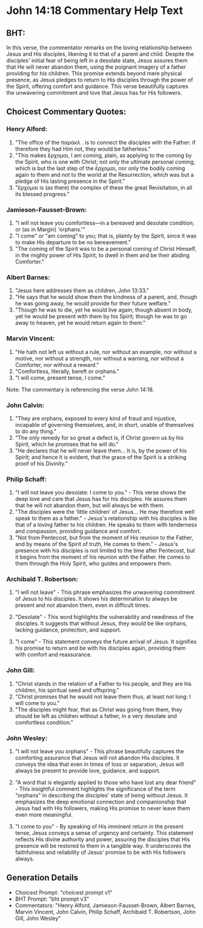 # John 14:18 Commentary Help Text

## BHT:
In this verse, the commentator remarks on the loving relationship between Jesus and His disciples, likening it to that of a parent and child. Despite the disciples' initial fear of being left in a desolate state, Jesus assures them that He will never abandon them, using the poignant imagery of a father providing for his children. This promise extends beyond mere physical presence, as Jesus pledges to return to His disciples through the power of the Spirit, offering comfort and guidance. This verse beautifully captures the unwavering commitment and love that Jesus has for His followers.

## Choicest Commentary Quotes:
### Henry Alford:
1. "The office of the παράκλ . is to connect the disciples with the Father: if therefore they had Him not, they would be fatherless."
2. "This makes ἔρχομαι, I am coming, plain, as applying to the coming by the Spirit, who is one with Christ; not only the ultimate personal coming, which is but the last step of the ἔρχομαι, nor only the bodily coming again to them and not to the world at the Resurrection, which was but a pledge of His lasting presence in the Spirit."
3. "ἔρχομαι is (as there) the complex of these the great Revisitation, in all its blessed progress."

### Jamieson-Fausset-Brown:
1. "I will not leave you comfortless—in a bereaved and desolate condition; or (as in Margin) 'orphans.'" 
2. "I come" or "am coming" to you; that is, plainly by the Spirit, since it was to make His departure to be no bereavement."
3. "The coming of the Spirit was to be a personal coming of Christ Himself, in the mighty power of His Spirit, to dwell in them and be their abiding Comforter."

### Albert Barnes:
1. "Jesus here addresses them as children, John 13:33."
2. "He says that he would show them the kindness of a parent, and, though he was going away, he would provide for their future welfare."
3. "Though he was to die, yet he would live again; though absent in body, yet he would be present with them by his Spirit; though he was to go away to heaven, yet he would return again to them."

### Marvin Vincent:
1. "He hath not left us without a rule, nor without an example, nor without a motive, nor without a strength, nor without a warning, nor without a Comforter, nor without a reward." 
2. "Comfortless, literally, bereft or orphans."
3. "I will come, present tense, I come."

Note: The commentary is referencing the verse John 14:18.

### John Calvin:
1. "They are orphans, exposed to every kind of fraud and injustice, incapable of governing themselves, and, in short, unable of themselves to do any thing."
2. "The only remedy for so great a defect is, if Christ govern us by his Spirit, which he promises that he will do."
3. "He declares that he will never leave them... It is, by the power of his Spirit; and hence it is evident, that the grace of the Spirit is a striking proof of his Divinity."

### Philip Schaff:
1. "I will not leave you desolate: I come to you." - This verse shows the deep love and care that Jesus has for his disciples. He assures them that he will not abandon them, but will always be with them.
2. "The disciples were the ‘little children’ of Jesus... He may therefore well speak to them as a father." - Jesus's relationship with his disciples is like that of a loving father to his children. He speaks to them with tenderness and compassion, providing guidance and comfort.
3. "Not from Pentecost, but from the moment of His reunion to the Father, and by means of the Spirit of truth, He comes to them." - Jesus's presence with his disciples is not limited to the time after Pentecost, but it begins from the moment of his reunion with the Father. He comes to them through the Holy Spirit, who guides and empowers them.

### Archibald T. Robertson:
1. "I will not leave" - This phrase emphasizes the unwavering commitment of Jesus to his disciples. It shows his determination to always be present and not abandon them, even in difficult times.

2. "Desolate" - This word highlights the vulnerability and neediness of the disciples. It suggests that without Jesus, they would be like orphans, lacking guidance, protection, and support.

3. "I come" - This statement conveys the future arrival of Jesus. It signifies his promise to return and be with his disciples again, providing them with comfort and reassurance.

### John Gill:
1. "Christ stands in the relation of a Father to his people, and they are his children, his spiritual seed and offspring."
2. "Christ promises that he would not leave them thus, at least not long: I will come to you."
3. "The disciples might fear, that as Christ was going from them, they should be left as children without a father, in a very desolate and comfortless condition."

### John Wesley:
1. "I will not leave you orphans" - This phrase beautifully captures the comforting assurance that Jesus will not abandon His disciples. It conveys the idea that even in times of loss or separation, Jesus will always be present to provide love, guidance, and support.

2. "A word that is elegantly applied to those who have lost any dear friend" - This insightful comment highlights the significance of the term "orphans" in describing the disciples' state of being without Jesus. It emphasizes the deep emotional connection and companionship that Jesus had with His followers, making His promise to never leave them even more meaningful.

3. "I come to you" - By speaking of His imminent return in the present tense, Jesus conveys a sense of urgency and certainty. This statement reflects His divine authority and power, assuring the disciples that His presence will be restored to them in a tangible way. It underscores the faithfulness and reliability of Jesus' promise to be with His followers always.


## Generation Details
- Choicest Prompt: "choicest prompt v1"
- BHT Prompt: "bht prompt v3"
- Commentators: "Henry Alford, Jamieson-Fausset-Brown, Albert Barnes, Marvin Vincent, John Calvin, Philip Schaff, Archibald T. Robertson, John Gill, John Wesley"
